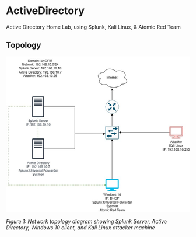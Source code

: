 # ActiveDirectory
Active Directory Home Lab, using Splunk, Kali Linux, &amp; Atomic Red Team
## Topology 
![Network Topology](Topology.jpg)



*Figure 1: Network topology diagram showing Splunk Server, Active Directory, Windows 10 client, and Kali Linux attacker machine*
